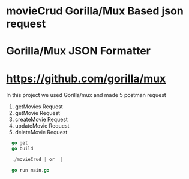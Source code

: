 # movieCrud Gorilla/Mux Based json request 

# Gorilla/Mux JSON Formatter
# https://github.com/gorilla/mux

In this project we used Gorilla/mux and made 5 postman request 

1.  getMovies Request
2. getMovie Request
3.  createMovie Request
4.  updateMovie Request
5.  deleteMovie Request


```go
  go get 
  go build

  ./movieCrud | or  |

  go run main.go
```
